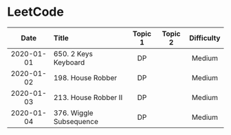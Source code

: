 # LeetCode
| Date          | Title                     | Topic 1 | Topic 2 | Difficulty| 
| :--:          | :--                       | :---:   | :---:   | :---:     |
| 2020-01-01    | 650. 2 Keys Keyboard      | DP      |         | Medium    |
| 2020-01-02    | 198. House Robber         | DP      |         | Medium    |
| 2020-01-03    | 213. House Robber II      | DP      |         | Medium    |
| 2020-01-04    | 376. Wiggle Subsequence   | DP      |         | Medium    |
